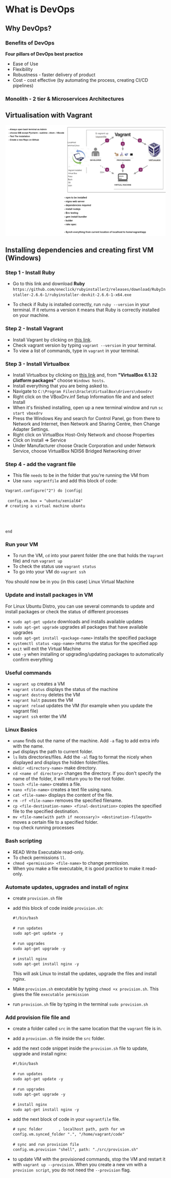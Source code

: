 # What is DevOps

## Why DevOps?

### Benefits of DevOps

**Four pillars of DevOps best practice**

- Ease of Use
- Flexibility
- Robustness - faster delivery of product
- Cost - cost effective (by automating the process, creating CI/CD pipelines)

### Monolith - 2 tier & Microservices Architectures

## Virtualisation with Vagrant

![virtualisation-with-vagrant-diagram](./public/assets/img/virtualisation-with-vagrant-diagram.png)

## Installing dependencies and creating first VM (Windows)

### Step 1 - Install Ruby

- Go to this link and download **Ruby** `https://github.com/oneclick/rubyinstaller2/releases/download/RubyInstaller-2.6.6-1/rubyinstaller-devkit-2.6.6-1-x64.exe`

- To check if Ruby is installed correctly, run `ruby --version` in your terminal. If it returns a version it means that Ruby is correctly installed on your machine.

### Step 2 - Install Vagrant

- Install Vagrant by clicking on [this link](https://www.vagrantup.com).
- Check vagrant version by typing `vagrant --version` in your terminal.
- To view a list of commands, type in `vagrant` in your terminal.

### Step 3 - Install Virtualbox

- Install Virtualbox by clicking on [this link](https://www.virtualbox.org/wiki/Downloads) and, from **"VirtualBox 6.1.32 platform packages"** choose `Windows hosts`.
- Install everything that you are being asked to.
- Navigate to `C:\Program Files\Oracle\VirtualBox\drivers\vboxdrv`
- Right click on the VBoxDrv.inf Setup Information file and and select Install
- When it's finished installing, open up a new terminal window and run `sc start vboxdrv`
- Press the Windows Key and search for Control Panel, go from there to Network and Internet, then Network and Sharing Centre, then Change Adapter Settings.
- Right click on VirtualBox Host-Only Network and choose Properties
- Click on Install => Service
- Under Manufacturer choose Oracle Corporation and under Network Service, choose VirtualBox NDIS6 Bridged Networking driver

### Step 4 - add the vagrant file

- This file `needs` to be in the folder that you're running the VM from
- Use `nano vagrantfile` and add this block of code:

```
Vagrant.configure("2") do |config|

 config.vm.box = "ubuntu/xenial64"
# creating a virtual machine ubuntu




end
```

### Run your VM

- To run the VM, `cd` into your parent folder (the one that holds the `Vagrant` file) and run `vagrant up`
- To check the status use `vagrant status`
- To go into your VM do `vagrant ssh`

You should now be in you (in this case) Linux Virtual Machine

### Update and install packages in VM

For Linux Ubuntu Distro, you can use several commands to update and install packages or check the status of different processes

- `sudo apt-get update` downloads and installs available updates
- `sudo apt-get upgrade` upgrades all packages that have available upgrades
- `sudo apt-get install <package-name>` installs the specified package
- `systemctl status <app-name>` returns the status for the specified app
- `exit` will exit the Virtual Machine
- use `-y` when installing or upgrading/updating packages to automatically confirm everything

### Useful commands

- `vagrant up` creates a VM
- `vagrant status` displays the status of the machine
- `vagrant destroy` deletes the VM
- `vagrant halt` pauses the VM
- `vagrant reload` updates the VM (for example when you update the vagrant file)
- `vagrant ssh` enter the VM

### Linux Basics

- `uname` finds out the name of the machine. Add `-a` flag to add extra info with the name.
- `pwd` displays the path to current folder.
- `ls` lists directories/files. Add the `-al` flag to format the nicely when displayed and displays the hidden folder/files.
- `mkdir <directory-name>` make directory.
- `cd <name of directory>` changes the directory. If you don't specify the name of the folder, it will return you to the root folder.
- `touch <file-name>` creates a file.
- `nano <file-name>` creates a text file using nano.
- `cat <file-name>` displays the content of the file.
- `rm -rf <file-name>` removes the specified filename.
- `cp <file-destination-name> <final-destination>` copies the specified file to the specified destination.
- `mv <file-name(with path if necessary)> <destination-filepath>` moves a certain file to a specified folder.
- `top` check running processes

### Bash scripting

- READ Write Executable read-only.
- To check permissions `ll`.
- `chmod <permission> <file-name>` to change permission.
- When you make a file executable, it is good practice to make it read-only.

### Automate updates, upgrades and install of nginx

- create `provision.sh` file
- add this block of code inside `provision.sh`:

  ```
  #!/bin/bash

  # run updates
  sudo apt-get update -y

  # run upgrades
  sudo apt-get upgrade -y

  # install nginx
  sudo apt-get install nginx -y
  ```

  This will ask Linux to install the updates, upgrade the files and install nginx.

- Make `provision.sh` executable by typing `chmod +x provision.sh`. This gives the file `executable permission`
- run `provision.sh` file by typing in the terminal `sudo provision.sh`

### Add provision file file and

- create a folder called `src` in the same location that the `vagrant` file is in.
- add a `provision.sh` file inside the `src` folder.
- add the next code snippet inside the `provision.sh` file to update, upgrade and install nginx:

  ```
  #!/bin/bash

  # run updates
  sudo apt-get update -y

  # run upgrades
  sudo apt-get upgrade -y

  # install nginx
  sudo apt-get install nginx -y
  ```

- add the next block of code in your `vagrantfile` file.

  ```
  # sync folder       , localhost path, path for vm
  config.vm.synced_folder ".", "/home/vagrant/code"

  # sync and run provision file
  config.vm.provision "shell", path: "./src/provision.sh"
  ```

- to update VM with the provisioned commands, stop the VM and restart it with `vagrant up --provision`. When you create a new vm with a `provision script`, you do not need the `--provision` flag.
